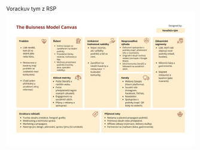 Vorackuv tym z RSP
![business model canvas](<https://github.com/Katuli2019/Vorackuv-tym-z-RSP/blob/HEAD/Content/The%20Business%20Model%20Canvas.jpg>)